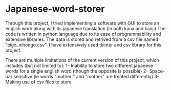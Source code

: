 # Japanese-word-storer

Through this project, I tried implementing a software with GUI to store an english word along with its japanese translation (in both kana and kanji)
The code is written in python language due to its ease of programmability and extensive libraries.
The data is stored and retrived from a csv file named "eigo_nihongo.csv".
I have extensively used tkinter and csv library for this project.

There are multiple limitations of the current version of this project, which includes (but not limited to):
1- Inability to store two different japanese words for a single english word (though the opposite is possible)
2- Space-bar sensitive (ie words "mother " and "mother" are treated differently)
3- Making use of csv files to store
